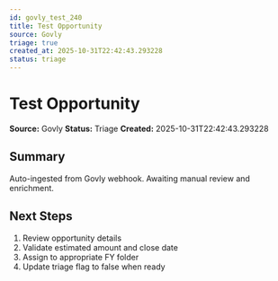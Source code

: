 ```yaml
---
id: govly_test_240
title: Test Opportunity
source: Govly
triage: true
created_at: 2025-10-31T22:42:43.293228
status: triage
---
```


# Test Opportunity

**Source:** Govly
**Status:** Triage
**Created:** 2025-10-31T22:42:43.293228

## Summary

Auto-ingested from Govly webhook. Awaiting manual review and enrichment.

## Next Steps

1. Review opportunity details
2. Validate estimated amount and close date
3. Assign to appropriate FY folder
4. Update triage flag to false when ready
